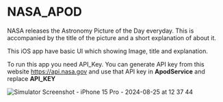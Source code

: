 # NASA_APOD

NASA releases the Astronomy Picture of the Day everyday. This is accompanied by the title of the picture and a short explanation of about it.

This iOS app have basic UI which showing Image, title and explanation.

To run this app you need API_Key.
You can generate API key from this website https://api.nasa.gov and use that API key in **ApodService** and replace **API_KEY**

![Simulator Screenshot - iPhone 15 Pro - 2024-08-25 at 12 37 44](https://github.com/user-attachments/assets/236efedb-624a-4da5-a1d6-9a78bcf587a5)
